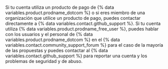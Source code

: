 Si tu cuenta utiliza un producto de pago de {% data variables.product.prodname_dotcom %} o si eres miembro de una organización que utilice un producto de pago, puedes contactar directamente a {% data variables.contact.github_support %}. Si tu cuenta utiliza {% data variables.product.prodname_free_user %}, puedes hablar con los usuarios y el personal de {% data variables.product.prodname_dotcom %} en el {% data variables.contact.community_support_forum %} para el caso de la mayoría de las propuestas y puedes contactar al {% data variables.contact.github_support %} para reportar una cuenta y los problemas de seguridad y de abuso.
